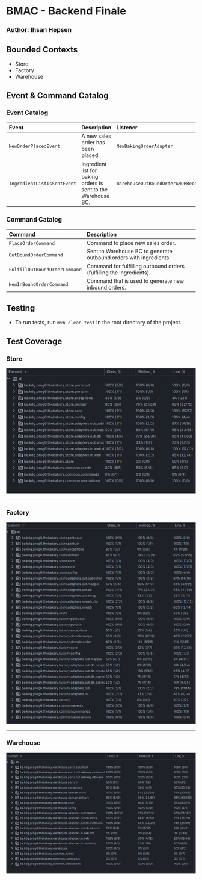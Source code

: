 # BMAC - Backend Finale

### Author: Ihsan Hepsen

## Bounded Contexts
- Store
- Factory
- Warehouse

## Event & Command Catalog

### Event Catalog

| Event                       | Description                                                    | Listener                             |
|:----------------------------|:---------------------------------------------------------------|:-------------------------------------|
| `NewOrderPlacedEvent`       | A new sales order has been placed.                             | `NewBakingOrderAdapter`              |
| `IngredientListIsSentEvent` | Ingredient list for baking orders is sent to the Warehouse BC. | `WarehouseOutBoundOrderAMQPReceiver` |

### Command Catalog

| Command                       | Description                                                          |
|:------------------------------|:---------------------------------------------------------------------|
| `PlaceOrderCommand`           | Command to place new sales order.                                    |
| `OutBoundOrderCommand`        | Sent to Warehouse BC to generate outbound orders with ingredients.   |
| `FulfillOutBoundOrderCommand` | Command for fulfilling outbound orders (fulfilling the ingredients). |
| `NewInBoundOrderCommand`      | Command that is used to generate new inbound orders.                 |


## Testing
- To run tests, run `mvn clean test` in the root directory of the project.

## Test Coverage
### Store
![img.png](coverage_store.png)
___
### Factory
![img.png](coverage_factory.png)
___
### Warehouse
![img.png](coverage_warehouse.png)
